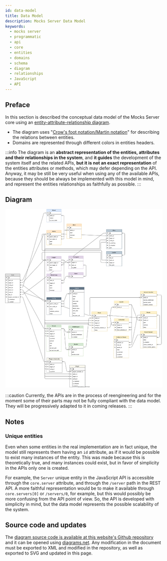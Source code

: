 ```yaml
---
id: data-model
title: Data Model
description: Mocks Server Data Model
keywords:
  - mocks server
  - programmatic
  - api
  - core
  - entities
  - domains
  - schema
  - diagram
  - relationships
  - JavaScript
  - API
---
```


## Preface

In this section is described the conceptual data model of the Mocks Server core using an [entity-attribute-relationship diagram](https://en.wikipedia.org/wiki/Entity%E2%80%93relationship_model).
* The diagram uses "[Crow's foot notation/Martin notation](https://en.wikipedia.org/wiki/Entity%E2%80%93relationship_model#Crow's_foot_notation)" for describing the relations between entities.
* Domains are represented through different colors in entities headers.

:::info
The diagram is an __abstract representation of the entities, attributes and their relationships in the system__, and __it guides__ the development of the system itself and the related APIs, __but it is not an exact representation__ of the entities attributes or methods, which may defer depending on the API. Anyway, it may be still be very useful when using any of the available APIs, because they should be always be implemented with this model in mind, and represent the entities relationships as faithfully as possible.
:::

## Diagram

[![Data model diagram](../assets/data-model.svg)](../assets/data-model.svg)

:::caution
Currently, the APIs are in the process of reengineering and for the moment some of their parts may not be fully compliant with the data model. They will be progressively adapted to it in coming releases.
:::

## Notes

### Unique entities

Even when some entities in the real implementation are in fact unique, the model still represents them having an `id` attribute, as if it would be possible to exist many instances of the entity. This was made because this is theoretically true, and many instances could exist, but in favor of simplicity in the APIs only one is created.

For example, the `Server` unique entity in the JavaScript API is accessible through the `core.server` attribute, and through the `/server` path in the REST API. A more faithful representation would be to make it available through `core.servers[0]` or `/servers/0`, for example, but this would possibly be more confusing from the API point of view. So, the API is developed with simplicity in mind, but the data model represents the possible scalability of the system.

## Source code and updates

The [diagram source code is available at this website's Github repository](https://github.com/mocks-server/website/edit/master/static/docs/data-model.drawio.xml) and it can be opened using [diagrams.net](https://www.diagrams.net/). Any modification in the document must be exported to XML and modified in the repository, as well as exported to SVG and updated in this page.
